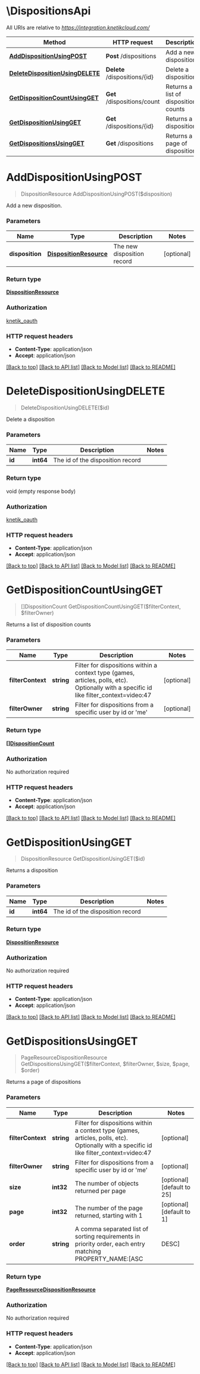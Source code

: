 # \DispositionsApi

All URIs are relative to *https://integration.knetikcloud.com/*

Method | HTTP request | Description
------------- | ------------- | -------------
[**AddDispositionUsingPOST**](DispositionsApi.md#AddDispositionUsingPOST) | **Post** /dispositions | Add a new disposition. 
[**DeleteDispositionUsingDELETE**](DispositionsApi.md#DeleteDispositionUsingDELETE) | **Delete** /dispositions/{id} | Delete a disposition
[**GetDispositionCountUsingGET**](DispositionsApi.md#GetDispositionCountUsingGET) | **Get** /dispositions/count | Returns a list of disposition counts
[**GetDispositionUsingGET**](DispositionsApi.md#GetDispositionUsingGET) | **Get** /dispositions/{id} | Returns a disposition
[**GetDispositionsUsingGET**](DispositionsApi.md#GetDispositionsUsingGET) | **Get** /dispositions | Returns a page of dispositions


# **AddDispositionUsingPOST**
> DispositionResource AddDispositionUsingPOST($disposition)

Add a new disposition. 


### Parameters

Name | Type | Description  | Notes
------------- | ------------- | ------------- | -------------
 **disposition** | [**DispositionResource**](DispositionResource.md)| The new disposition record | [optional] 

### Return type

[**DispositionResource**](DispositionResource.md)

### Authorization

[knetik_oauth](../README.md#knetik_oauth)

### HTTP request headers

 - **Content-Type**: application/json
 - **Accept**: application/json

[[Back to top]](#) [[Back to API list]](../README.md#documentation-for-api-endpoints) [[Back to Model list]](../README.md#documentation-for-models) [[Back to README]](../README.md)

# **DeleteDispositionUsingDELETE**
> DeleteDispositionUsingDELETE($id)

Delete a disposition


### Parameters

Name | Type | Description  | Notes
------------- | ------------- | ------------- | -------------
 **id** | **int64**| The id of the disposition record | 

### Return type

void (empty response body)

### Authorization

[knetik_oauth](../README.md#knetik_oauth)

### HTTP request headers

 - **Content-Type**: application/json
 - **Accept**: application/json

[[Back to top]](#) [[Back to API list]](../README.md#documentation-for-api-endpoints) [[Back to Model list]](../README.md#documentation-for-models) [[Back to README]](../README.md)

# **GetDispositionCountUsingGET**
> []DispositionCount GetDispositionCountUsingGET($filterContext, $filterOwner)

Returns a list of disposition counts


### Parameters

Name | Type | Description  | Notes
------------- | ------------- | ------------- | -------------
 **filterContext** | **string**| Filter for dispositions within a context type (games, articles, polls, etc). Optionally with a specific id like filter_context&#x3D;video:47 | [optional] 
 **filterOwner** | **string**| Filter for dispositions from a specific user by id or &#39;me&#39; | [optional] 

### Return type

[**[]DispositionCount**](DispositionCount.md)

### Authorization

No authorization required

### HTTP request headers

 - **Content-Type**: application/json
 - **Accept**: application/json

[[Back to top]](#) [[Back to API list]](../README.md#documentation-for-api-endpoints) [[Back to Model list]](../README.md#documentation-for-models) [[Back to README]](../README.md)

# **GetDispositionUsingGET**
> DispositionResource GetDispositionUsingGET($id)

Returns a disposition


### Parameters

Name | Type | Description  | Notes
------------- | ------------- | ------------- | -------------
 **id** | **int64**| The id of the disposition record | 

### Return type

[**DispositionResource**](DispositionResource.md)

### Authorization

No authorization required

### HTTP request headers

 - **Content-Type**: application/json
 - **Accept**: application/json

[[Back to top]](#) [[Back to API list]](../README.md#documentation-for-api-endpoints) [[Back to Model list]](../README.md#documentation-for-models) [[Back to README]](../README.md)

# **GetDispositionsUsingGET**
> PageResourceDispositionResource GetDispositionsUsingGET($filterContext, $filterOwner, $size, $page, $order)

Returns a page of dispositions


### Parameters

Name | Type | Description  | Notes
------------- | ------------- | ------------- | -------------
 **filterContext** | **string**| Filter for dispositions within a context type (games, articles, polls, etc). Optionally with a specific id like filter_context&#x3D;video:47 | [optional] 
 **filterOwner** | **string**| Filter for dispositions from a specific user by id or &#39;me&#39; | [optional] 
 **size** | **int32**| The number of objects returned per page | [optional] [default to 25]
 **page** | **int32**| The number of the page returned, starting with 1 | [optional] [default to 1]
 **order** | **string**| A comma separated list of sorting requirements in priority order, each entry matching PROPERTY_NAME:[ASC|DESC] | [optional] [default to id:ASC]

### Return type

[**PageResourceDispositionResource**](PageResource«DispositionResource».md)

### Authorization

No authorization required

### HTTP request headers

 - **Content-Type**: application/json
 - **Accept**: application/json

[[Back to top]](#) [[Back to API list]](../README.md#documentation-for-api-endpoints) [[Back to Model list]](../README.md#documentation-for-models) [[Back to README]](../README.md)


